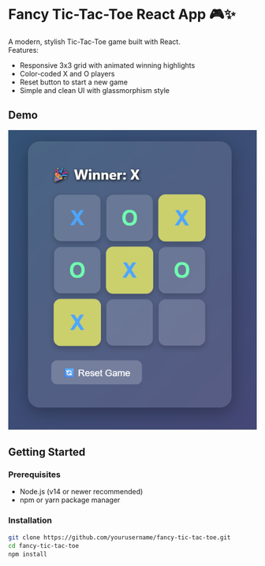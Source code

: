 
# Fancy Tic-Tac-Toe React App 🎮✨

A modern, stylish Tic-Tac-Toe game built with React.  
Features:
- Responsive 3x3 grid with animated winning highlights  
- Color-coded X and O players  
- Reset button to start a new game  
- Simple and clean UI with glassmorphism style  

## Demo

![Screenshot](./firstt/src/assets/image.png)

## Getting Started

### Prerequisites

- Node.js (v14 or newer recommended)  
- npm or yarn package manager

### Installation

```bash
git clone https://github.com/yourusername/fancy-tic-tac-toe.git
cd fancy-tic-tac-toe
npm install
